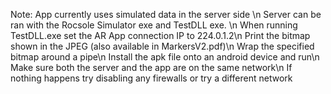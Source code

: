 Note: App currently uses simulated data in the server side \n
Server can be ran with the Rocsole Simulator exe and TestDLL exe. \n
When running TestDLL.exe set the AR App connection IP to 224.0.1.2\n
Print the bitmap shown in the JPEG (also available in MarkersV2.pdf)\n
Wrap the specified bitmap around a pipe\n
Install the apk file onto an android device and run\n
Make sure both the server and the app are on the same network\n
If nothing happens try disabling any firewalls or try a different network
